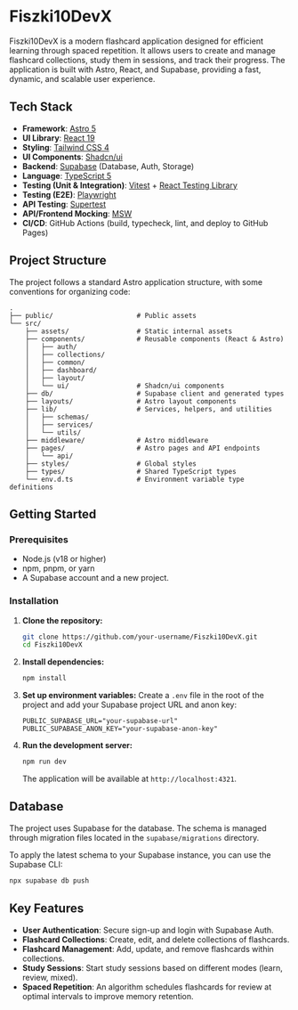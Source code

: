 # Fiszki10DevX

Fiszki10DevX is a modern flashcard application designed for efficient learning through spaced repetition. It allows users to create and manage flashcard collections, study them in sessions, and track their progress. The application is built with Astro, React, and Supabase, providing a fast, dynamic, and scalable user experience.

## Tech Stack

- **Framework**: [Astro 5](https://astro.build/)
- **UI Library**: [React 19](https://react.dev/)
- **Styling**: [Tailwind CSS 4](https://tailwindcss.com/)
- **UI Components**: [Shadcn/ui](https://ui.shadcn.com/)
- **Backend**: [Supabase](https://supabase.com/) (Database, Auth, Storage)
- **Language**: [TypeScript 5](https://www.typescriptlang.org/)
- **Testing (Unit & Integration)**: [Vitest](https://vitest.dev/) + [React Testing Library](https://testing-library.com/docs/react-testing-library/intro/)
- **Testing (E2E)**: [Playwright](https://playwright.dev/)
- **API Testing**: [Supertest](https://github.com/ladjs/supertest)
- **API/Frontend Mocking**: [MSW](https://mswjs.io/)
- **CI/CD**: GitHub Actions (build, typecheck, lint, and deploy to GitHub Pages)

## Project Structure

The project follows a standard Astro application structure, with some conventions for organizing code:

```
.
├── public/                     # Public assets
└── src/
    ├── assets/                 # Static internal assets
    ├── components/             # Reusable components (React & Astro)
    │   ├── auth/
    │   ├── collections/
    │   ├── common/
    │   ├── dashboard/
    │   ├── layout/
    │   └── ui/                 # Shadcn/ui components
    ├── db/                     # Supabase client and generated types
    ├── layouts/                # Astro layout components
    ├── lib/                    # Services, helpers, and utilities
    │   ├── schemas/
    │   ├── services/
    │   └── utils/
    ├── middleware/             # Astro middleware
    ├── pages/                  # Astro pages and API endpoints
    │   └── api/
    ├── styles/                 # Global styles
    ├── types/                  # Shared TypeScript types
    └── env.d.ts                # Environment variable type definitions
```

## Getting Started

### Prerequisites

- Node.js (v18 or higher)
- npm, pnpm, or yarn
- A Supabase account and a new project.

### Installation

1.  **Clone the repository:**

    ```bash
    git clone https://github.com/your-username/Fiszki10DevX.git
    cd Fiszki10DevX
    ```

2.  **Install dependencies:**

    ```bash
    npm install
    ```

3.  **Set up environment variables:**
    Create a `.env` file in the root of the project and add your Supabase project URL and anon key:

    ```env
    PUBLIC_SUPABASE_URL="your-supabase-url"
    PUBLIC_SUPABASE_ANON_KEY="your-supabase-anon-key"
    ```

4.  **Run the development server:**
    ```bash
    npm run dev
    ```
    The application will be available at `http://localhost:4321`.

## Database

The project uses Supabase for the database. The schema is managed through migration files located in the `supabase/migrations` directory.

To apply the latest schema to your Supabase instance, you can use the Supabase CLI:

```bash
npx supabase db push
```

## Key Features

- **User Authentication**: Secure sign-up and login with Supabase Auth.
- **Flashcard Collections**: Create, edit, and delete collections of flashcards.
- **Flashcard Management**: Add, update, and remove flashcards within collections.
- **Study Sessions**: Start study sessions based on different modes (learn, review, mixed).
- **Spaced Repetition**: An algorithm schedules flashcards for review at optimal intervals to improve memory retention.
